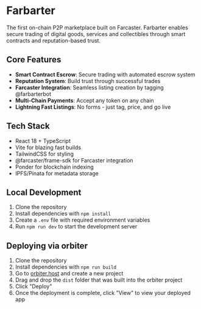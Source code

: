 # Farbarter

The first on-chain P2P marketplace built on Farcaster. Farbarter enables secure trading of digital goods, services and collectibles through smart contracts and reputation-based trust.

## Core Features

- **Smart Contract Escrow**: Secure trading with automated escrow system
- **Reputation System**: Build trust through successful trades
- **Farcaster Integration**: Seamless listing creation by tagging @farbarterbot
- **Multi-Chain Payments**: Accept any token on any chain
- **Lightning Fast Listings**: No forms - just tag, price, and go live

## Tech Stack

- React 18 + TypeScript
- Vite for blazing fast builds
- TailwindCSS for styling
- @farcaster/frame-sdk for Farcaster integration
- Ponder for blockchain indexing
- IPFS/Pinata for metadata storage

## Local Development

1. Clone the repository
2. Install dependencies with `npm install`
3. Create a `.env` file with required environment variables
4. Run `npm run dev` to start the development server

## Deploying via orbiter

1. Clone the repository
2. Install dependencies with `npm run build`
3. Go to [orbiter.host](https://orbiter.host) and create a new project
4. Drag and drop the `dist` folder that was built into the orbiter project
5. Click "Deploy"
6. Once the deployment is complete, click "View" to view your deployed app
